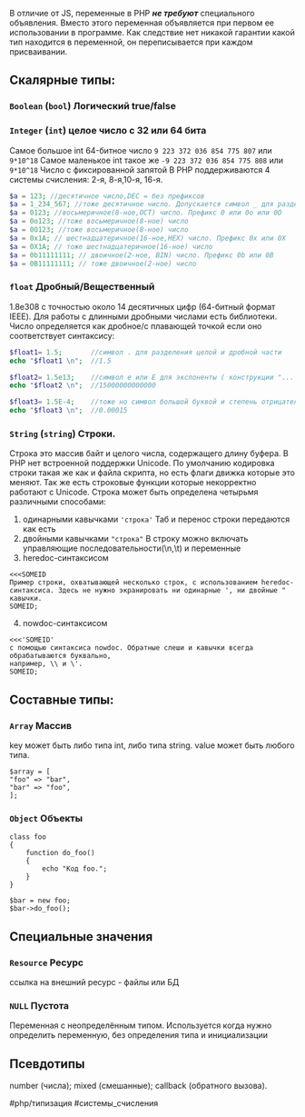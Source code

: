 В отличие от JS, переменные в PHP ***не требуют*** специального объявления. Вместо этого переменная объявляется при первом ее использовании в программе. Как следствие нет никакой гарантии какой тип находится в переменной, он переписывается при каждом присваивании. 

## Скалярные типы:

### `Boolean` (`bool`) Логический true/false

### `Integer` (`int`) целое число с 32 или 64 бита 
Самое большое int 64-битное число   `9 223 372 036 854 775 807` или `9*10^18`
Самое маленькое int такое же  `-9 223 372 036 854 775 808` или `9*10^18`
Число с фиксированной запятой
В PHP поддерживаются 4 системы счисления: 2-я, 8-я,10-я, 16-я.  
```php
$a = 123; //десятичное число,DEC = без префиксов
$a = 1_234_567; //тоже десятичное число. Допускается символ _ для разделения разрядов
$a = 0123; //восьмеричное(8-ное,OCT) число. Префикс 0 или 0o или 0O 
$a = 0o123; //тоже восьмеричное(8-ное) число
$a = 0O123; //тоже восьмеричное(8-ное) число 
$a = 0x1A; // шестнадцатеричное(16-ное,HEX) число. Префикс 0x или 0X
$a = 0X1A; // тоже шестнадцатеричное(16-ное) число
$a = 0b11111111; // двоичное(2-ное, BIN) число. Префикс 0b или 0B
$a = 0B11111111; // тоже двоичное(2-ное) число
```

### `float`  Дробный/Вещественный
1.8e308 с точностью около 14 десятичных цифр (64-битный формат IEEE). Для работы с длинными дробными числами есть библиотеки.
Число определяется как дробное/с плавающей точкой если оно соответствует синтаксису:
```php
$float1= 1.5;       //символ . для разделения целой и дробной части
echo "$float1 \n";  //1.5

$float2= 1.5e13;    //символ e или E для экспоненты ( конструкции "... умножить на 10 в степени ..." ) 
echo "$float2 \n";  //15000000000000

$float3= 1.5E-4;    //тоже но символ большой буквой и степень отрицательная
echo "$float3 \n";  //0.00015
```


### `String` (`string`) Строки.
Строка это массив байт и целого числа, содержащего длину буфера. В PHP нет встроенной поддержки Unicode. По умолчанию кодировка строки такая же как и файла скрипта, но есть флаги движка которые это меняют. Так же есть строковые функции которые некорректно работают с Unicode.
Строка может быть определена четырьмя различными способами:
1. одинарными кавычками `'строка'`
Таб и перенос строки передаются как есть
2. двойными кавычками `"строка"`
В строку можно включать управляющие последовательности(\n,\t) и переменные
3. heredoc-синтаксисом
```
<<<SOMEID 
Пример строки, охватывающей несколько строк, с использованием heredoc-синтаксиса. Здесь не нужно экранировать ни одинарные ', ни двойные " кавычки. 
SOMEID;
```
4. nowdoc-синтаксисом
```
<<<'SOMEID' 
с помощью синтаксиса nowdoc. Обратные слеши и кавычки всегда обрабатываются буквально,  
например, \\ и \'.
SOMEID;
```


## Составные типы:

### `Array` Массив
key может быть либо типа int, либо типа string. value может быть любого типа.
```
$array = [  
"foo" => "bar",  
"bar" => "foo",  
];
```

### `Object` Объекты

```
class foo
{
    function do_foo()
    {
        echo "Код foo.";
    }
}  

$bar = new foo;
$bar->do_foo();
```


## Специальные значения

### `Resource` Ресурс
ссылка на внешний ресурс -
файлы или БД


### `NULL` Пустота
Переменная с неопределённым типом. Используется когда нужно определить переменную, без определения типа и инициализации


## Псевдотипы
number (числа); 
mixed (смешанные); 
callback (обратного вызова).

#php/типизация #системы_счисления 